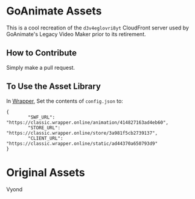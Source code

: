 # GoAnimate Assets
This is a cool recreation of the `d3v4eglovri8yt` CloudFront server used by GoAnimate's Legacy Video Maker prior to its retirement.
## How to Contribute
Simply make a pull request.

## To Use the Asset Library
In [Wrapper](https://github.com/GoAnimate-Wrapper/GoAnimate-Wrapper), Set the contents of `config.json` to:
```
{
        "SWF_URL": "https://classic.wrapper.online/animation/414827163ad4eb60",
        "STORE_URL": "https://classic.wrapper.online/store/3a981f5cb2739137",
        "CLIENT_URL": "https://classic.wrapper.online/static/ad44370a650793d9"
}
```


# Original Assets
Vyond

